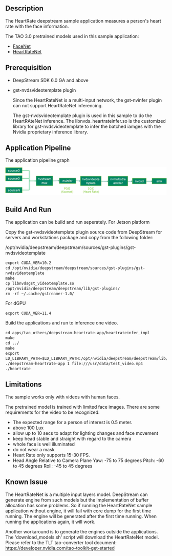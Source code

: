 ## Description

The HeartRate deepstream sample application measures a person's heart rate with the face information.

The TAO 3.0 pretrained models used in this sample application:

- [FaceNet](https://ngc.nvidia.com/catalog/models/nvidia:tao:facenet)
- [HeartRateNet](https://ngc.nvidia.com/catalog/models/nvidia:tao:heartratenet)

## Prerequisition

- DeepStream SDK 6.0 GA and above

- gst-nvdsvideotemplate plugin

  Since the HeartRateNet is a multi-input network, the gst-nvinfer plugin can not support HeartRateNet inferencing.

  The gst-nvdsvideotemplate plugin is used in this sample to do the HeartRAteNet inference. The libnvds_heartrateinfer.so is the customized library for gst-nvdsvideotemplate to infer the batched iamges with the Nvidia proprietary inference library.

## Application Pipeline

The application pipeline graph

![HeartRate application pipeline](HR_pipeline.png)

## Build And Run

The application can be build and run seperately.
For Jetson platform

Copy the gst-nvdsvideotemplate plugin source code from DeepStream for servers and workstations package and copy from the following folder:

/opt/nvidia/deepstream/deepstream/sources/gst-plugins/gst-nvdsvideotemplate

```
export CUDA_VER=10.2
cd /opt/nvidia/deepstream/deepstream/sources/gst-plugins/gst-nvdsvideotemplate
make
cp libnvdsgst_videotemplate.so /opt/nvidia/deepstream/deepstream/lib/gst-plugins/
rm -rf ~/.cache/gstreamer-1.0/
```

For dGPU

```
export CUDA_VER=11.4
```

Build the applications and run to inference one video.

```
cd apps/tao_others/deepstream-heartrate-app/heartrateinfer_impl
make
cd ../
make
export LD_LIBRARY_PATH=$LD_LIBRARY_PATH:/opt/nvidia/deepstream/deepstream/lib/cvcore_libs
./deepstream-heartrate-app 1 file:///usr/data/test_video.mp4 ./heartrate
```

## Limitations

The sample works only with videos with human faces.

The pretrained model is trained with limited face images. There are some requirements for the video to be recognized:

- The expected range for a person of interest is 0.5 meter.
- above 100 Lux
- allow up to 10 secs to adapt for lighting changes and face movement
- keep head stable and straight with regard to the camera
- whole face is well illuminated
- do not wear a mask
- Heart Rate only supports 15-30 FPS.
- Head Angle Relative to Camera Plane
  Yaw: -75 to 75 degrees
  Pitch: -60 to 45 degrees
  Roll: -45 to 45 degrees

## Known Issue

The HeartRateNet is a multiple input layers model. DeepStream can generate engine from such models but the implementation of buffer allocation has some problems. So if running the HeartRateNet sample application without engine, it will fail with core dump for the first time running. The engine will be generated after the first time running. When running the applications again, it will work.

Another workaround is to generate the engines outside the applications. The 'download_models.sh' script will download the HeartRateNet model. Please refer to the TLT tao-converter tool document: https://developer.nvidia.com/tao-toolkit-get-started
